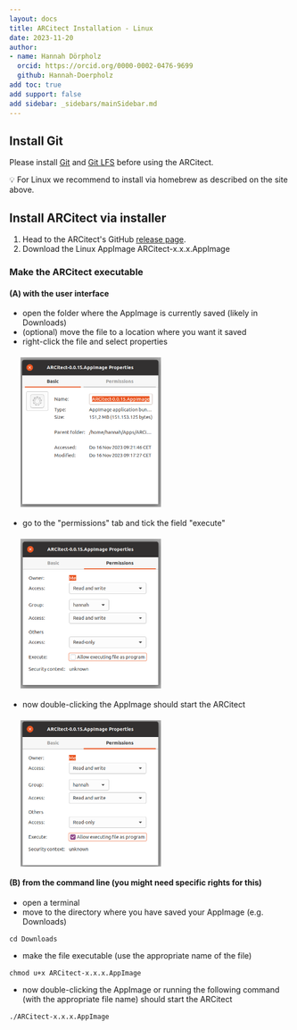 ```yaml
---
layout: docs
title: ARCitect Installation - Linux
date: 2023-11-20
author:
- name: Hannah Dörpholz
  orcid: https://orcid.org/0000-0002-0476-9699
  github: Hannah-Doerpholz
add toc: true
add support: false
add sidebar: _sidebars/mainSidebar.md
---
```


## Install Git

Please install <a href="https://git-scm.com/downloads" target="_blank">Git</a> and <a href="https://git-lfs.github.com/" target="_blank">Git LFS</a> before using the ARCitect.

:bulb: For Linux we recommend to install via homebrew as described on the site above.

## Install ARCitect via installer

1. Head to the ARCitect's GitHub <a href="https://github.com/nfdi4plants/ARCitect/releases/latest" target="_blank">release page</a>.
2. Download the Linux AppImage ARCitect-x.x.x.AppImage

### Make the ARCitect executable

#### (A) with the user interface

- open the folder where the AppImage is currently saved (likely in Downloads)
- (optional) move the file to a location where you want it saved
- right-click the file and select properties

<img src="./../img/arcitect_linux_rightclick.png" style="width:50%;display: block; margin: 20px">

- go to the "permissions" tab and tick the field "execute"

<img src="./../img/arcitect_linux_permissions.png" style="width:50%;display: block; margin: 20px">

- now double-clicking the AppImage should start the ARCitect

<img src="./../img/arcitect_linux_checkbox.png" style="width:50%;display: block; margin: 20px">

#### (B) from the command line (you might need specific rights for this)

- open a terminal
- move to the directory where you have saved your AppImage (e.g. Downloads)
```
cd Downloads
```
- make the file executable (use the appropriate name of the file)
```
chmod u+x ARCitect-x.x.x.AppImage
```
- now double-clicking the AppImage or running the following command (with the appropriate file name) should start the ARCitect

```
./ARCitect-x.x.x.AppImage
```
